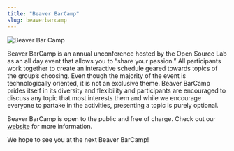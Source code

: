 ```yaml
---
title: "Beaver BarCamp"
slug: beaverbarcamp
---
```


![Beaver Bar Camp](/images/barcamp.png#right-barcamp)

Beaver BarCamp is an annual unconference hosted by the Open Source Lab as an all
day event that allows you to “share your passion.” All participants work
together to create an interactive schedule geared towards topics of the group’s
choosing. Even though the majority of the event is technologically oriented, it
is not an exclusive theme. Beaver BarCamp prides itself in its diversity and
flexibility and participants are encouraged to discuss any topic that most
interests them and while we encourage everyone to partake in the activities,
presenting a topic is purely optional.

Beaver BarCamp is open to the public and free of charge. Check out our
[website](http://beaverbarcamp.org/) for more information.

We hope to see you at the next Beaver BarCamp!
